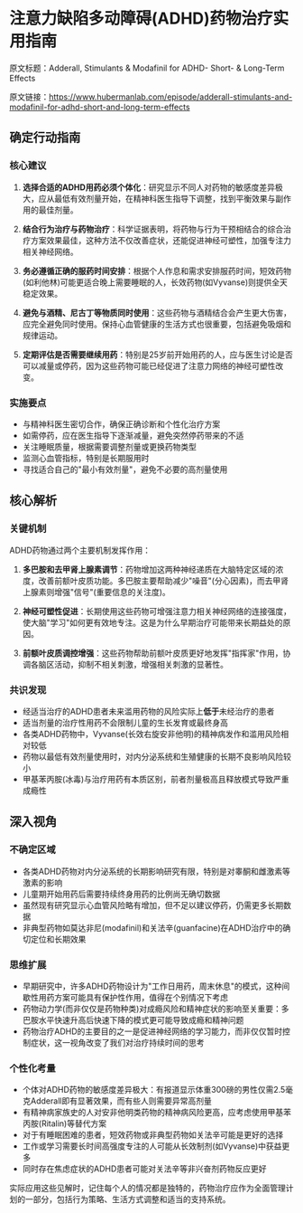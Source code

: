 # 注意力缺陷多动障碍(ADHD)药物治疗实用指南

原文标题：Adderall, Stimulants & Modafinil for ADHD- Short- & Long-Term Effects

原文链接：https://www.hubermanlab.com/episode/adderall-stimulants-and-modafinil-for-adhd-short-and-long-term-effects

## 确定行动指南

### 核心建议
1. **选择合适的ADHD用药必须个体化**：研究显示不同人对药物的敏感度差异极大，应从最低有效剂量开始，在精神科医生指导下调整，找到平衡效果与副作用的最佳剂量。

2. **结合行为治疗与药物治疗**：科学证据表明，将药物与行为干预相结合的综合治疗方案效果最佳，这种方法不仅改善症状，还能促进神经可塑性，加强专注力相关神经网络。

3. **务必遵循正确的服药时间安排**：根据个人作息和需求安排服药时间，短效药物(如利他林)可能更适合晚上需要睡眠的人，长效药物(如Vyvanse)则提供全天稳定效果。

4. **避免与酒精、尼古丁等物质同时使用**：这些药物与酒精结合会产生更大伤害，应完全避免同时使用。保持心血管健康的生活方式也很重要，包括避免吸烟和规律运动。

5. **定期评估是否需要继续用药**：特别是25岁前开始用药的人，应与医生讨论是否可以减量或停药，因为这些药物可能已经促进了注意力网络的神经可塑性改变。

### 实施要点
- 与精神科医生密切合作，确保正确诊断和个性化治疗方案
- 如需停药，应在医生指导下逐渐减量，避免突然停药带来的不适
- 关注睡眠质量，根据需要调整剂量或更换药物类型
- 监测心血管指标，特别是长期服用时
- 寻找适合自己的"最小有效剂量"，避免不必要的高剂量使用

## 核心解析

### 关键机制
ADHD药物通过两个主要机制发挥作用：

1. **多巴胺和去甲肾上腺素调节**：药物增加这两种神经递质在大脑特定区域的浓度，改善前额叶皮质功能。多巴胺主要帮助减少"噪音"(分心因素)，而去甲肾上腺素则增强"信号"(重要信息的关注度)。

2. **神经可塑性促进**：长期使用这些药物可增强注意力相关神经网络的连接强度，使大脑"学习"如何更有效地专注。这是为什么早期治疗可能带来长期益处的原因。

3. **前额叶皮质调控增强**：这些药物帮助前额叶皮质更好地发挥"指挥家"作用，协调各脑区活动，抑制不相关刺激，增强相关刺激的显著性。

### 共识发现
- 经适当治疗的ADHD患者未来滥用药物的风险实际上**低于**未经治疗的患者
- 适当剂量的治疗性用药不会限制儿童的生长发育或最终身高
- 各类ADHD药物中，Vyvanse(长效右旋安非他明)的精神病发作和滥用风险相对较低
- 药物以最低有效剂量使用时，对内分泌系统和生殖健康的长期不良影响风险较小
- 甲基苯丙胺(冰毒)与治疗用药有本质区别，前者剂量极高且释放模式导致严重成瘾性

## 深入视角

### 不确定区域
- 各类ADHD药物对内分泌系统的长期影响研究有限，特别是对睾酮和雌激素等激素的影响
- 儿童期开始用药后需要持续终身用药的比例尚无确切数据
- 虽然现有研究显示心血管风险略有增加，但不足以建议停药，仍需更多长期数据
- 非典型药物如莫达非尼(modafinil)和关法辛(guanfacine)在ADHD治疗中的确切定位和长期效果

### 思维扩展
- 早期研究中，许多ADHD药物设计为"工作日用药，周末休息"的模式，这种间歇性用药方案可能具有保护性作用，值得在个别情况下考虑
- 药物动力学(而非仅仅是药物种类)对成瘾风险和精神症状的影响至关重要：多巴胺水平快速升高后快速下降的模式更可能导致成瘾和精神问题
- 药物治疗ADHD的主要目的之一是促进神经网络的学习能力，而非仅仅暂时控制症状，这一视角改变了我们对治疗持续时间的思考

### 个性化考量
- 个体对ADHD药物的敏感度差异极大：有报道显示体重300磅的男性仅需2.5毫克Adderall即有显著效果，而有些人则需要异常高剂量
- 有精神病家族史的人对安非他明类药物的精神病风险更高，应考虑使用甲基苯丙胺(Ritalin)等替代方案
- 对于有睡眠困难的患者，短效药物或非典型药物如关法辛可能是更好的选择
- 工作或学习需要长时间高强度专注的人可能从长效制剂(如Vyvanse)中获益更多
- 同时存在焦虑症状的ADHD患者可能对关法辛等非兴奋剂药物反应更好

实际应用这些见解时，记住每个人的情况都是独特的，药物治疗应作为全面管理计划的一部分，包括行为策略、生活方式调整和适当的支持系统。
